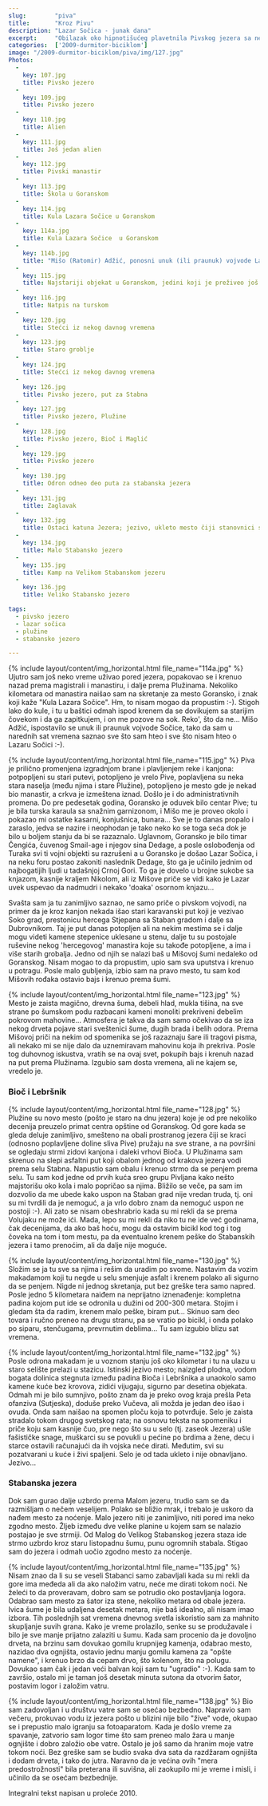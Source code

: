 ```yaml
---
slug:        "piva"
title:       "Kroz Pivu"
description: "Lazar Sočica - junak dana"
excerpt:     "Obilazak oko hipnotišućeg plavetnila Pivskog jezera sa neplaniranim stajanjem na nekoliko interesantnih mesta. Uspon prema stabanskim jezerima kroz klanac između Bioča i Lebršnika." 
categories:  ['2009-durmitor-biciklom']
image: "/2009-durmitor-biciklom/piva/img/127.jpg"
Photos:
  -
    key: 107.jpg
    title: Pivsko jezero
  -
    key: 109.jpg
    title: Pivsko jezero
  -
    key: 110.jpg
    title: Alien
  -
    key: 111.jpg
    title: Još jedan alien
  -
    key: 112.jpg
    title: Pivski manastir
  -
    key: 113.jpg
    title: Škola u Goranskom
  -
    key: 114.jpg
    title: Kula Lazara Sočice u Goranskom
  -
    key: 114a.jpg
    title: Kula Lazara Sočice  u Goranskom
  -
    key: 114b.jpg
    title: "Mišo (Ratomir) Adžić, ponosni unuk (ili praunuk) vojvode Lazara Sočice, moj vodič po Goranskom; ovde mi pokazuje kamen sa kog se Lazar penjao na konja"
  -
    key: 115.jpg
    title: Najstariji objekat u Goranskom, jedini koji je preživeo još iz doba Dedage Čengića
  -
    key: 116.jpg
    title: Natpis na turskom
  -
    key: 120.jpg
    title: Stećci iz nekog davnog vremena
  -
    key: 123.jpg
    title: Staro groblje
  -
    key: 124.jpg
    title: Stećci iz nekog davnog vremena
  -
    key: 126.jpg
    title: Pivsko jezero, put za Stabna
  -
    key: 127.jpg
    title: Pivsko jezero, Plužine
  -
    key: 128.jpg
    title: Pivsko jezero, Bioč i Maglić
  -
    key: 129.jpg
    title: Pivsko jezero
  -
    key: 130.jpg
    title: Odron odneo deo puta za stabanska jezera
  -
    key: 131.jpg
    title: Zaglavak
  -
    key: 132.jpg
    title: Ostaci katuna Jezera; jezivo, ukleto mesto čiji stanovnici su stradali 1943. tokom Pete ofanzive
  -
    key: 134.jpg
    title: Malo Stabansko jezero
  -
    key: 135.jpg
    title: Kamp na Velikom Stabanskom jezeru
  -
    key: 136.jpg
    title: Veliko Stabansko jezero

tags:
  - pivsko jezero
  - lazar sočica
  - plužine
  - stabansko jezero

---
```


{% include layout/content/img_horizontal.html file_name="114a.jpg" %}
Ujutro sam još neko vreme uživao pored jezera, popakovao se i krenuo nazad prema magistrali i manastiru, i dalje prema 
Plužinama. Nekoliko kilometara od manastira naišao sam na skretanje za mesto Goransko, i znak koji kaže "Kula Lazara 
Sočice". Hm, to nisam mogao da propustim :-). Stigoh lako do kule, i tu u baštici odmah ispod krenem da se dovikujem sa 
starijim čovekom i da ga zapitkujem, i on me pozove na sok. Reko', što da ne... Mišo Adžić, ispostavilo se unuk ili 
praunuk vojvode Sočice, tako da sam u narednih sat vremena saznao sve što sam hteo i sve što nisam hteo o Lazaru Sočici :-).

{% include layout/content/img_horizontal.html file_name="115.jpg" %}
Piva je prilično promenjena izgradnjom brane i plavljenjem reke i kanjona: potpopljeni su stari putevi, potopljeno je 
vrelo Pive, poplavljena su neka stara naselja (među njima i stare Plužine), potopljeno je mesto gde je nekad bio 
manastir, a crkva je izmeštena iznad. Došlo je i do administrativnih promena. Do pre pedesetak godina, Goransko je 
oduvek bilo centar Pive; tu je bila turska karaula sa snažnim garnizonom, i Mišo me je proveo okolo i pokazao mi 
ostatke kasarni, konjušnica, bunara... Sve je to danas propalo i zaraslo, jedva se nazire i neophodan je tako neko ko 
se toga seća dok je bilo u boljem stanju da bi se razaznalo. Uglavnom, Goransko je bilo timar Čengića, čuvenog Smail-age 
i njegov sina Dedage, a posle oslobođenja od Turaka svi ti vojni objekti su razrušeni a u Goransko je došao Lazar 
Sočica, i na neku foru postao zakoniti naslednik Dedage, što ga je učinilo jednim od najbogatijih ljudi u tadašnjoj 
Crnoj Gori. To ga je dovelo u brojne sukobe sa knjazom, kasnije kraljem Nikolom, ali iz Mišove priče se vidi kako je 
Lazar uvek uspevao da nadmudri i nekako 'doaka' osornom knjazu...

Svašta sam ja tu zanimljivo saznao, ne samo priče o pivskom vojvodi, na primer da je kroz kanjon nekada išao stari 
karavanski put koji je vezivao Soko grad, prestonicu hercega Stjepana sa Staban gradom i dalje sa Dubrovnikom. Taj je 
put danas potopljen ali na nekim mestima se i dalje mogu videti kamene stepenice uklesane u stenu, dalje tu su 
postojale ruševine nekog 'hercegovog' manastira koje su takođe potopljene, a ima i više starih grobalja. Jedno od njih 
se nalazi baš u Mišovoj šumi nedaleko od Goranskog. Nisam mogao to da propustim, upio sam sva uputstva i krenuo u 
potragu. Posle malo gubljenja, izbio sam na pravo mesto, tu sam kod Mišovih rođaka ostavio bajs i krenuo prema šumi.

{% include layout/content/img_horizontal.html file_name="123.jpg" %}
Mesto je zaista magično, drevna šuma, debeli hlad, mukla tišina, na sve strane po šumskom podu razbacani kameni 
monoliti prekriveni debelim pokrovom mahovine... Atmosfera je takva da sam samo očekivao da se iza nekog drveta pojave 
stari sveštenici šume, dugih brada i belih odora. Prema Mišovoj priči na nekim od spomenika se još razaznaju šare ili 
tragovi pisma, ali nekako mi se nije dalo da uznemiravam mahovinu koja ih prekriva. Posle tog duhovnog iskustva, vratih 
se na ovaj svet, pokupih bajs i krenuh nazad na put prema Plužinama. Izgubio sam dosta vremena, ali ne kajem se, vredelo je.

### Bioč i Lebršnik 

{% include layout/content/img_horizontal.html file_name="128.jpg" %}
Plužine su novo mesto (pošto je staro na dnu jezera) koje je od pre nekoliko decenija preuzelo primat centra opštine od 
Goranskog. Od gore kada se gleda deluje zanimljivo, smešteno na obali prostranog jezera čiji se kraci (odnosno 
poplavljene doline sliva Pive) pružaju na sve strane, a na površini se ogledaju strmi zidovi kanjona i daleki vrhovi 
Bioča. U Plužinama sam skrenuo na slepi asfaltni put koji obalom jednog od krakova jezera vodi prema selu Stabna. 
Napustio sam obalu i krenuo strmo da se penjem prema selu. Tu sam kod jedne od prvih kuća sreo grupu Pivljana kako nešto 
majstorišu oko kola i malo popričao sa njima. Bližilo se veče, pa sam im dozvolio da me ubede kako uspon na Staban grad 
nije vredan truda, tj. oni su mi tvrdili da je nemoguć, a ja vrlo dobro znam da nemoguć uspon ne postoji :-). Ali zato 
se nisam obeshrabrio kada su mi rekli da se prema Volujaku ne može ići. Mada, lepo su mi rekli da niko tu ne ide već 
godinama, čak decenijama, da ako baš hoću, mogu da ostavim bicikl kod tog i tog čoveka na tom i tom mestu, pa da 
eventualno krenem peške do Stabanskih jezera i tamo prenoćim, ali da dalje nije moguće.

{% include layout/content/img_horizontal.html file_name="130.jpg" %}
Složim se ja tu sve sa njima i rešim da uradim po svome. Nastavim da vozim makadamom koji tu negde u selu smenjuje 
asfalt i krenem polako ali sigurno da se penjem. Nigde ni jednog skretanja, put bez greške tera samo napred. Posle 
jedno 5 kilometara naiđem na neprijatno iznenađenje: kompletna padina kojom put ide se odronila u dužini od 200-300 
metara. Stojim i gledam šta da radim, krenem malo peške, biram put... Skinuo sam deo tovara i ručno preneo na drugu 
stranu, pa se vratio po bicikl, i onda polako po siparu, stenčugama, prevrnutim deblima... Tu sam izgubio blizu sat 
vremena.

{% include layout/content/img_horizontal.html file_name="132.jpg" %}
Posle odrona makadam je u voznom stanju još oko kilometar i tu na ulazu u staro selište prelazi u stazicu. Istinski 
jezivo mesto; naizgled plodna, vodom bogata dolinica stegnuta između padina Bioča i Lebršnika a unaokolo samo kamene 
kuće bez krovova, zidići vijugaju, sigurno par desetina objekata. Odmah mi je bilo sumnjivo, pošto znam da je preko 
ovog kraja prešla Peta ofanziva (Sutjeska), doduše preko Vučeva, ali možda je jedan deo išao i ovuda. Onda sam naišao 
na spomen ploču koja to potvrđuje. Selo je zaista stradalo tokom drugog svetskog rata; na osnovu teksta na spomeniku i 
priče koju sam kasnije čuo, pre nego što su u selo (tj. zaseok Jezera) ušle fašističke snage, muškarci su se povukli u 
pećine po brdima a žene, decu i starce ostavili računajući da ih vojska neće dirati. Međutim, svi su pozatvarani u kuće 
i živi spaljeni. Selo je od tada ukleto i nije obnavljano. Jezivo...

### Stabanska jezera 

Dok sam gurao dalje uzbrdo prema Malom jezeru, trudio sam se da razmišljam o nečem veselijem. Polako se bližio mrak, i 
trebalo je uskoro da nađem mesto za noćenje. Malo jezero niti je zanimljivo, niti pored ima neko zgodno mesto. Žljeb 
između dve velike planine u kojem sam se nalazio postajao je sve strmiji. Od Malog do Velikog Stabanskog jezera staza 
ide strmo uzbrdo kroz staru listopadnu šumu, punu ogromnih stabala. Stigao sam do jezera i odmah uočio zgodno mesto za 
noćenje.

{% include layout/content/img_horizontal.html file_name="135.jpg" %}
Nisam znao da li su se veseli Stabanci samo zabavljali kada su mi rekli da gore ima međeda ali da ako naložim vatru, 
neće me dirati tokom noći. Ne želeći to da proveravam, dobro sam se potrudio oko postavljanja logora. Odabrao sam mesto 
za šator iza stene, nekoliko metara od obale jezera. Ivica šume je bila udaljena desetak metara, nije baš idealno, ali 
nisam imao izbora. Tih poslednjih sat vremena dnevnog svetla iskoristio sam za mahnito skupljanje suvih grana. Kako je 
vreme prolazilo, senke su se produžavale i bilo je sve manje prijatno zalaziti u šumu. Kada sam procenio da je dovoljno 
drveta, na brzinu sam dovukao gomilu krupnijeg kamenja, odabrao mesto, nazidao dva ognjišta, ostavio jednu manju gomilu 
kamena za "opšte namene", i krenuo brzo da cepam drvo, što kolenom, što na polugu. Dovukao sam čak i jedan veći balvan 
koji sam tu "ugradio" :-). Kada sam to završio, ostalo mi je taman još desetak minuta sutona da otvorim šator, postavim 
logor i založim vatru.

{% include layout/content/img_horizontal.html file_name="138.jpg" %}
Bio sam zadovoljan i u društvu vatre sam se osećao bezbedno. Napravio sam večeru, prokuvao vodu iz jezera pošto u 
blizini nije bilo "žive" vode, okupao se i prepustio malo igranju sa fotoaparatom. Kada je došlo vreme za spavanje, 
zatvorio sam logor time što sam preneo malo žara u manje ognjište i dobro založio obe vatre. Ostalo je još samo da 
hranim moje vatre tokom noći. Bez greške sam se budio svaka dva sata da razdžaram ognjišta i dodam drveta, i tako do 
jutra. Naravno da je većina ovih "mera predostrožnosti" bila preterana ili suvišna, ali zaokupilo mi je vreme i misli, 
i učinilo da se osećam bezbednije.

<span class="caption text-muted pull-right">Integralni tekst napisan u proleće 2010.</span>